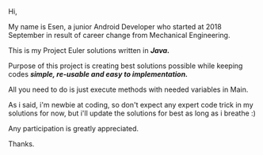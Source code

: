 Hi,

My name is Esen, a junior Android Developer who started at 2018 September in result of career change from Mechanical Engineering.

This is my Project Euler solutions written in ***Java.***

Purpose of this project is creating best solutions possible while keeping codes ***simple, re-usable and easy to implementation.***

All you need to do is just execute methods with needed variables in Main.

As i said, i'm newbie at coding, so don't expect any expert code trick in my solutions for now, but i'll update the solutions for best as long as i breathe :)

Any participation is greatly appreciated.

Thanks.
